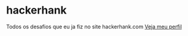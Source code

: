 # hackerhank
Todos os desafios que eu ja fiz no site hackerhank.com
[Veja meu perfil](https://www.hackerrank.com/toscanooo)
